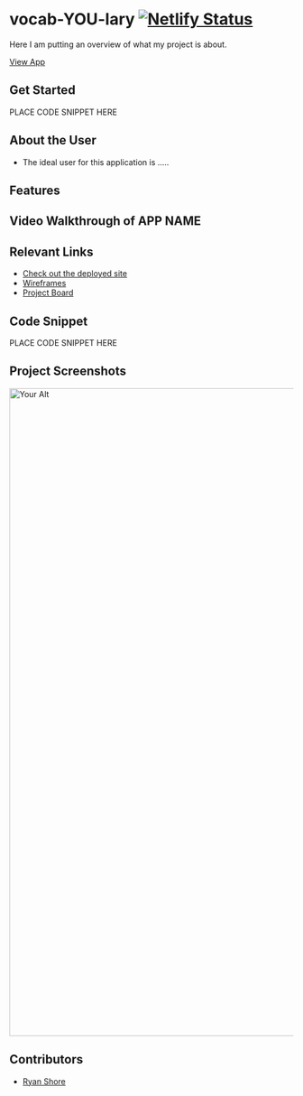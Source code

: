 # vocab-YOU-lary  [![Netlify Status](https://api.netlify.com/api/v1/badges/4ab7e730-7ed3-4cfd-a988-66195e79a991/deploy-status)](#deploy-link)
<!-- update the netlify badge above with your own badge that you can find at netlify under settings/general#status-badges -->

Here I am putting an overview of what my project is about.

[View App](#your-link)

## Get Started <!-- OPTIONAL, but doesn't hurt -->
PLACE CODE SNIPPET HERE

## About the User <!-- This is a scaled down user persona -->
- The ideal user for this application is ..... 

## Features <!-- List your app features using bullets! Do NOT use a paragraph. No one will read that! -->


## Video Walkthrough of APP NAME <!-- A loom link is sufficient -->

## Relevant Links <!-- Link to all the things that are required outside of the ones that have their own section -->
- [Check out the deployed site](#your-link)
- [Wireframes](#your-link)
- [Project Board](#your-link)

## Code Snippet <!-- OPTIONAL, but doesn't hurt -->
PLACE CODE SNIPPET HERE

## Project Screenshots <!-- These can be inside of your project. Look at the repos from class and see how the images are included in the readme -->
<img width="1148" alt="Your Alt" src="your-link.png">

## Contributors
- [Ryan Shore](https://github.com/mshorecode)
